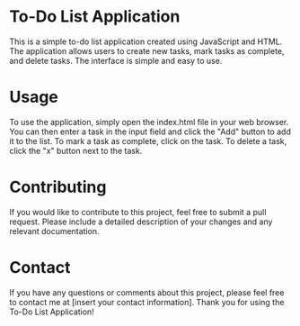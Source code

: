 
# To-Do List Application
This is a simple to-do list application created using JavaScript and HTML. The application allows users to create new tasks, mark tasks as complete, and delete tasks. The interface is simple and easy to use.

# Usage
To use the application, simply open the index.html file in your web browser. You can then enter a task in the input field and click the "Add" button to add it to the list. To mark a task as complete, click on the task. To delete a task, click the "x" button next to the task.

# Contributing
If you would like to contribute to this project, feel free to submit a pull request. Please include a detailed description of your changes and any relevant documentation.

# Contact
If you have any questions or comments about this project, please feel free to contact me at [insert your contact information]. Thank you for using the To-Do List Application!





